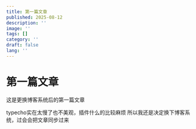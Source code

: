 ```yaml
---
title: 第一篇文章
published: 2025-08-12
description: ''
image: ''
tags: []
category: ''
draft: false 
lang: ''
---
```

# 第一篇文章

这是更换博客系统后的第一篇文章

typecho实在太慢了也不美观，插件什么的比较麻烦
所以我还是决定换下博客系统，过会会把文章同步过来